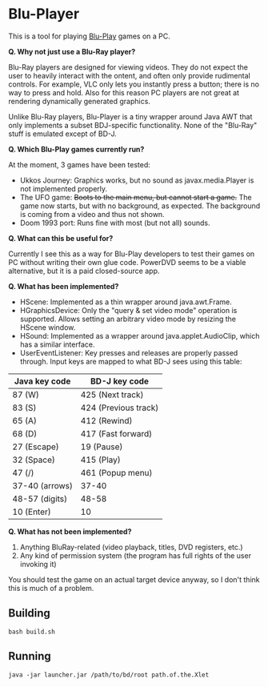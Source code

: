# Blu-Player

This is a tool for playing [Blu-Play](https://blu-play.com/) games on a PC.

**Q. Why not just use a Blu-Ray player?**

Blu-Ray players are designed for viewing videos. They do not expect the user to heavily interact with the ontent, and often only provide rudimental controls. For example, VLC only lets you instantly press a button; there is no way to press and hold. Also for this reason PC players are not great at rendering dynamically generated graphics.

Unlike Blu-Ray players, Blu-Player is a tiny wrapper around Java AWT that only implements a subset BDJ-specific functionality. None of the "Blu-Ray" stuff is emulated except of BD-J.

**Q. Which Blu-Play games currently run?**

At the moment, 3 games have been tested:

* Ukkos Journey: Graphics works, but no sound as javax.media.Player is not implemented properly.
* The UFO game: ~~Boots to the main menu, but cannot start a game.~~ The game now starts, but with no background, as expected. The background is coming from a video and thus not shown.
* Doom 1993 port: Runs fine with most (but not all) sounds.

**Q. What can this be useful for?**

Currently I see this as a way for Blu-Play developers to test their games on PC without writing their own glue code. PowerDVD seems to be a viable alternative, but it is a paid closed-source app.

**Q. What has been implemented?**

* HScene: Implemented as a thin wrapper around java.awt.Frame.
* HGraphicsDevice: Only the "query & set video mode" operation is supported. Allows setting an arbitrary video mode by resizing the HScene window.
* HSound: Implemented as a wrapper around java.applet.AudioClip, which has a similar interface.
* UserEventListener: Key presses and releases are properly passed through. Input keys are mapped to what BD-J sees using this table:

|Java key code |BD-J key code       |
|--------------|--------------------|
|87 (W)        |425 (Next track)    |
|83 (S)        |424 (Previous track)|
|65 (A)        |412 (Rewind)        |
|68 (D)        |417 (Fast forward)  |
|27 (Escape)   |19 (Pause)          |
|32 (Space)    |415 (Play)          |
|47 (/)        |461 (Popup menu)    |
|37-40 (arrows)|37-40               |
|48-57 (digits)|48-58               |
|10 (Enter)    |10                  |

**Q. What has not been implemented?**

1. Anything BluRay-related (video playback, titles, DVD registers, etc.)
2. Any kind of permission system (the program has full rights of the user invoking it)

You should test the game on an actual target device anyway, so I don't think this is much of a problem.

## Building

`bash build.sh`

## Running

`java -jar launcher.jar /path/to/bd/root path.of.the.Xlet`
